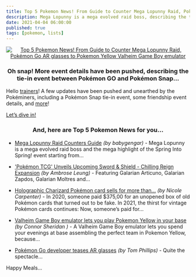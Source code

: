```yaml
---
title: Top 5 Pokemon News! From Guide to Counter Mega Lopunny Raid, Pokémon Go AR glasses to Pokemon Yellow Valheim Game Boy emulator
description: Mega Lopunny is a mega evolved raid boss, describing the tie-in event between Pokémon GO and Pokémon Snap, Upcoming Sword & Shield - Chilling Reign Expansion
date: 2021-04-04 06:00:00
published: true
tags: [pokemon, lists]
---
```


<p align="center">
    <a href="/" >
        <img src="https://pokemongohub.net/wp-content/uploads/2019/02/go-snapshot-696x392.jpg" alt="Top 5 Pokemon News! From Guide to Counter Mega Lopunny Raid, Pokémon Go AR glasses to Pokemon Yellow Valheim Game Boy emulator" title="Top 5 Pokemon News! From Guide to Counter Mega Lopunny Raid, Pokémon Go AR glasses to Pokemon Yellow Valheim Game Boy emulator"  />
    </a>
</p>

<h3 align="center">
    Oh snap! More event details have been pushed, describing the tie-in event between Pokémon GO and Pokémon Snap...
</h3>

Hello [trainers](/)! A few updates have been pushed and unearthed by the Pokéminers, including a Pokémon Snap tie-in event, some friendship event details, and [more](/)!

<a rel="noreferrer noopener external nofollow" href="https://pokemongohub.net/post/news/new-pokemon-snap-celebration-event-discovered-by-pokemon-go-data-miners/" target="_blank">
    Let’s dive in!
</a>

<h3 align="center">
    And, here are Top 5 Pokemon News for you...
</h3>

* <a rel="noreferrer noopener external nofollow" href="https://pokemongohub.net/post/guide/mega-lopunny-raid-counters-guide/">Mega Lopunny Raid Counters Guide</a> _(by babygengar)_ - Mega Lopunny is a mega evolved raid boss and the mega highlight of the Spring Into Spring! event starting from...

* <a rel="noreferrer noopener external nofollow" href="https://hypebeast.com/2021/4/pokemon-tcg-sword-shield-chilling-reign-expansion-news">'Pokémon TCG' Unveils Upcoming Sword & Shield - Chilling Reign Expansion</a> _(by Ambrose Leung)_ - Featuring Galarian Articuno, Galarian Zapdos, Galarian Moltres and...

* <a rel="noreferrer noopener external nofollow" href="https://www.polygon.com/22356401/holographic-charizard-ebay-300k-sold-pokemon-cards">Holographic Charizard Pokémon card sells for more than...</a> _(by Nicole Carpenter)_ - In 2020, someone paid $375,00 for an unopened box of old Pokémon cards that turned out to be fake. In 2021, the thirst for vintage Pokémon cards continues: Now, someone’s paid for...

* <a rel="noreferrer noopener external nofollow" href="https://www.gamesradar.com/valheim-game-boy-emulator-lets-you-play-pokemon-yellow-in-your-base/">Valheim Game Boy emulator lets you play Pokemon Yellow in your base</a> _(by Connor Sheridan )_ - A Valheim Game Boy emulator lets you spend your evenings at base assembling the perfect team in Pokemon Yellow, because...

* <a rel="noreferrer noopener external nofollow" href="https://www.eurogamer.net/articles/2021-03-30-pokemon-go-developer-teases-ar-glasses">Pokémon Go developer teases AR glasses</a> _(by Tom Phillips)_ - Quite the spectacle...



Happy Meals...